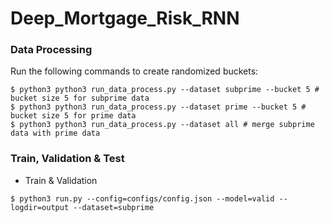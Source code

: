 # Deep_Mortgage_Risk_RNN

### Data Processing
Run the following commands to create randomized buckets: 
```
$ python3 python3 run_data_process.py --dataset subprime --bucket 5 # bucket size 5 for subprime data
$ python3 python3 run_data_process.py --dataset prime --bucket 5 # bucket size 5 for prime data
$ python3 python3 run_data_process.py --dataset all # merge subprime data with prime data
```

### Train, Validation & Test
- Train & Validation
```
$ python3 run.py --config=configs/config.json --model=valid --logdir=output --dataset=subprime
